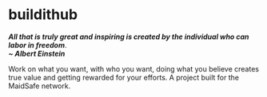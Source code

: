 buildithub
==========

**_All that is truly great and inspiring is created by the individual who can labor in freedom_**.  
**_~ Albert Einstein_**

Work on what you want, with who you want, doing what you believe creates true value and getting rewarded for your efforts. A project built for the MaidSafe network.
